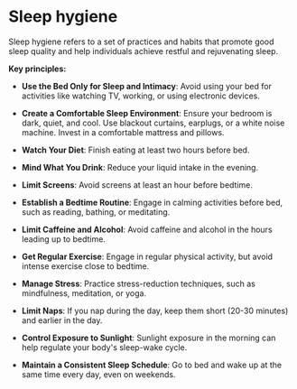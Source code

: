 # Sleep hygiene

Sleep hygiene refers to a set of practices and habits that promote good sleep quality and help individuals achieve restful and rejuvenating sleep.

**Key principles:**

* **Use the Bed Only for Sleep and Intimacy**: Avoid using your bed for activities like watching TV, working, or using electronic devices.

* **Create a Comfortable Sleep Environment**: Ensure your bedroom is dark, quiet, and cool. Use blackout curtains, earplugs, or a white noise machine. Invest in a comfortable mattress and pillows.

* **Watch Your Diet**: Finish eating at least two hours before bed.

* **Mind What You Drink**: Reduce your liquid intake in the evening.

* **Limit Screens**: Avoid screens at least an hour before bedtime.

* **Establish a Bedtime Routine**: Engage in calming activities before bed, such as reading, bathing, or meditating.

* **Limit Caffeine and Alcohol**: Avoid caffeine and alcohol in the hours leading up to bedtime.

* **Get Regular Exercise**: Engage in regular physical activity, but avoid intense exercise close to bedtime.

* **Manage Stress**: Practice stress-reduction techniques, such as mindfulness, meditation, or yoga.

* **Limit Naps**: If you nap during the day, keep them short (20-30 minutes) and earlier in the day.

* **Control Exposure to Sunlight**: Sunlight exposure in the morning can help regulate your body's sleep-wake cycle.

* **Maintain a Consistent Sleep Schedule**: Go to bed and wake up at the same time every day, even on weekends.
